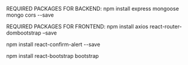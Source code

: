 REQUIRED PACKAGES FOR BACKEND:
npm install express mongoose mongo cors --save

REQUIRED PACKAGES FOR FRONTEND:
npm install axios react-router-dombootstrap –save

npm install react-confirm-alert --save

npm install react-bootstrap bootstrap
